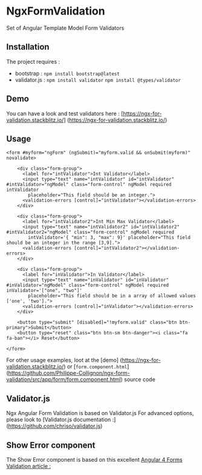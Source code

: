 # NgxFormValidation

Set of Angular Template Model Form Validators 

## Installation

The project requires :
* bootstrap  : `npm install bootstrap@latest`
* validator.js : `npm install validator` `npm install @types/validator`

## Demo

You can have a look and test validators here :
[https://ngx-for-validation.stackblitz.io/] (https://ngx-for-validation.stackblitz.io/)

## Usage 

```
<form #myform="ngForm" (ngSubmit)="myform.valid && onSubmit(myform)" novalidate>

    <div class="form-group">
      <label for="intValidator">Int Validator</label>
      <input type="text" name="intValidator" id="intValidator" #intValidator="ngModel" class="form-control" ngModel required intValidator
        placeholder="This field should be an integer.">
      <validation-errors [control]="intValidator"></validation-errors>
    </div>

    <div class="form-group">
      <label for="intValidator2">Int Min Max Validator</label>
      <input type="text" name="intValidator2" id="intValidator2" #intValidator2="ngModel" class="form-control" ngModel required
        intValidator='{ "min": 3, "max": 9}' placeholder="This field should be an integer in the range [3,9].">
      <validation-errors [control]="intValidator2"></validation-errors>
    </div>

    <div class="form-group">
      <label for="inValidator">In Validator</label>
      <input type="text" name="inValidator" id="inValidator" #inValidator="ngModel" class="form-control" ngModel required inValidator='["one", "two"]'
        placeholder="This field should be in a array of allowed values ['one', 'two'].">
      <validation-errors [control]="inValidator"></validation-errors>
    </div>

    <button type="submit" [disabled]="!myform.valid" class="btn btn-primary">Submit</button>
    <button type="reset" class="btn btn-sm btn-danger"><i class="fa fa-ban"></i> Reset</button>

</form>
```
For other usage examples, loot at the [demo] (https://ngx-for-validation.stackblitz.io/) or [`form.component.html`] (https://github.com/Philippe-Collignon/ngx-form-validation/src/app/form/form.component.html) source code

## Validator.js

Ngx Angular Form Validation is based on Validator.js
For advanced options, please look to [Validator.js documentation :] (https://github.com/chriso/validator.js)

## Show Error component

The Show Error component is based on this excellent [Angular 4 Forms Validation article : ](https://www.toptal.com/angular-js/angular-4-forms-validation)